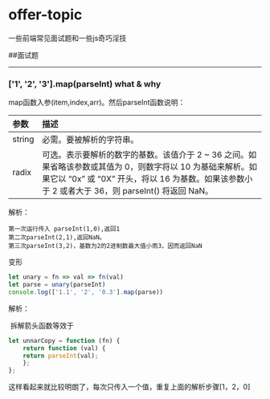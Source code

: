 # offer-topic
一些前端常见面试题和一些js奇巧淫技

##面试题

------

### ['1', '2', '3'].map(parseInt) what & why

map函数入参(item,index,arr)。然后parseInt函数说明：

| 参数   | 描述                                                         |
| :----- | :----------------------------------------------------------- |
| string | 必需。要被解析的字符串。                                     |
| radix  | 可选。表示要解析的数字的基数。该值介于 2 ~ 36 之间。如果省略该参数或其值为 0，则数字将以 10 为基础来解析。如果它以 “0x” 或 “0X” 开头，将以 16 为基数。如果该参数小于 2 或者大于 36，则 parseInt() 将返回 NaN。 |

解析：

```
第一次运行传入 parseInt(1,0),返回1
第二次parseInt(2,1),返回NaN。
第三次parseInt(3,2)，基数为2的2进制数最大值小雨3，因而返回NaN
```

变形

```javascript
let unary = fn => val => fn(val)
let parse = unary(parseInt)
console.log(['1.1', '2', '0.3'].map(parse))
```

解析：

​		拆解箭头函数等效于

```javascript
let unnarCopy = function (fn) {
    return function (val) {
    return parseInt(val);
    };
};
```

这样看起来就比较明朗了，每次只传入一个值，重复上面的解析步骤[1，2，0]